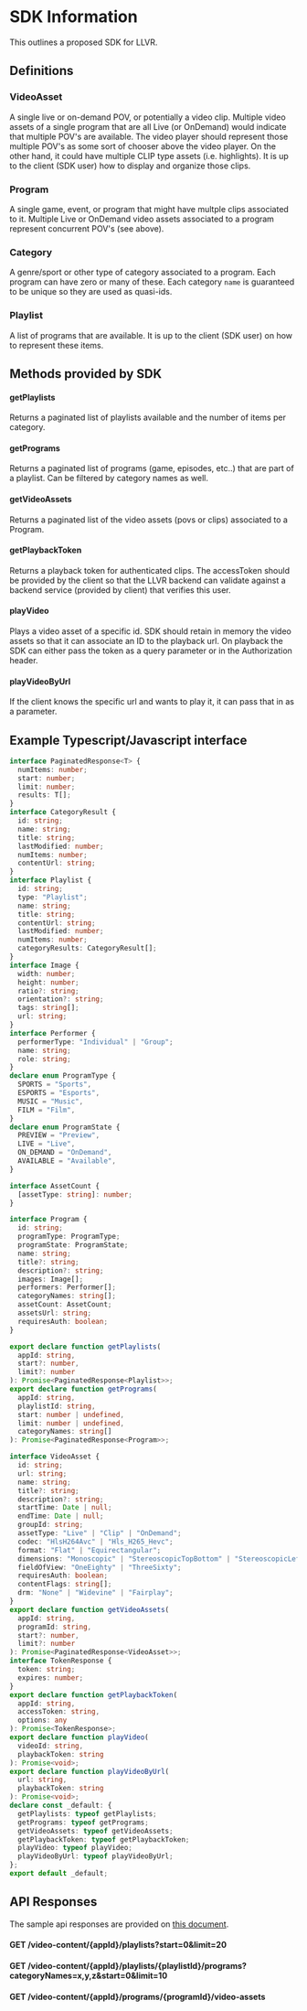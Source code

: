 # SDK Information

This outlines a proposed SDK for LLVR. 

## Definitions

### VideoAsset

A single live or on-demand POV, or potentially a video clip. Multiple video assets of a single program that are all Live (or OnDemand) would indicate that multiple POV's are available. The video player should represent those multiple POV's as some sort of chooser above the video player. On the other hand, it could have multiple CLIP type assets (i.e. highlights). It is up to the client (SDK user) how to display and organize those clips.

### Program

A single game, event, or program that might have multple clips associated to it. Multiple Live or OnDemand video assets associated to a program represent concurrent POV's (see above).


### Category

A genre/sport or other type of category associated to a program. Each program can have zero or many of these. Each category `name` is guaranteed to be unique so they are used as quasi-ids.

### Playlist

A list of programs that are available. It is up to the client (SDK user) on how to represent these items.

## Methods provided by SDK

#### getPlaylists

Returns a paginated list of playlists available and the number of items per category.

#### getPrograms

Returns a paginated list of programs (game, episodes, etc..) that are part of a playlist. Can be filtered by category names as well.

#### getVideoAssets

Returns a paginated list of the video assets (povs or clips) associated to a Program.

#### getPlaybackToken

Returns a playback token for authenticated clips. The accessToken should be provided by the client so that the LLVR backend can validate against a backend service (provided by client) that verifies this user.

#### playVideo

Plays a video asset of a specific id. SDK should retain in memory the video assets so that it can associate an ID to the playback url. On playback the SDK can either pass the token as a query parameter or in the Authorization header.

#### playVideoByUrl

If the client knows the specific url and wants to play it, it can pass that in as a parameter.

## Example Typescript/Javascript interface

```ts
interface PaginatedResponse<T> {
  numItems: number;
  start: number;
  limit: number;
  results: T[];
}
interface CategoryResult {
  id: string;
  name: string;
  title: string;
  lastModified: number;
  numItems: number;
  contentUrl: string;
}
interface Playlist {
  id: string;
  type: "Playlist";
  name: string;
  title: string;
  contentUrl: string;
  lastModified: number;
  numItems: number;
  categoryResults: CategoryResult[];
}
interface Image {
  width: number;
  height: number;
  ratio?: string;
  orientation?: string;
  tags: string[];
  url: string;
}
interface Performer {
  performerType: "Individual" | "Group";
  name: string;
  role: string;
}
declare enum ProgramType {
  SPORTS = "Sports",
  ESPORTS = "Esports",
  MUSIC = "Music",
  FILM = "Film",
}
declare enum ProgramState {
  PREVIEW = "Preview",
  LIVE = "Live",
  ON_DEMAND = "OnDemand",
  AVAILABLE = "Available",
}

interface AssetCount {
  [assetType: string]: number;
}

interface Program {
  id: string;
  programType: ProgramType;
  programState: ProgramState;
  name: string;
  title?: string;
  description?: string;
  images: Image[];
  performers: Performer[];
  categoryNames: string[];
  assetCount: AssetCount;
  assetsUrl: string;
  requiresAuth: boolean;
}

export declare function getPlaylists(
  appId: string,
  start?: number,
  limit?: number
): Promise<PaginatedResponse<Playlist>>;
export declare function getPrograms(
  appId: string,
  playlistId: string,
  start: number | undefined,
  limit: number | undefined,
  categoryNames: string[]
): Promise<PaginatedResponse<Program>>;

interface VideoAsset {
  id: string;
  url: string;
  name: string;
  title?: string;
  description?: string;
  startTime: Date | null;
  endTime: Date | null;
  groupId: string;
  assetType: "Live" | "Clip" | "OnDemand";
  codec: "HlsH264Avc" | "Hls_H265_Hevc";
  format: "Flat" | "Equirectangular";
  dimensions: "Monoscopic" | "StereoscopicTopBottom" | "StereoscopicLeftRight";
  fieldOfView: "OneEighty" | "ThreeSixty";
  requiresAuth: boolean;
  contentFlags: string[];
  drm: "None" | "Widevine" | "Fairplay";
}
export declare function getVideoAssets(
  appId: string,
  programId: string,
  start?: number,
  limit?: number
): Promise<PaginatedResponse<VideoAsset>>;
interface TokenResponse {
  token: string;
  expires: number;
}
export declare function getPlaybackToken(
  appId: string,
  accessToken: string,
  options: any
): Promise<TokenResponse>;
export declare function playVideo(
  videoId: string,
  playbackToken: string
): Promise<void>;
export declare function playVideoByUrl(
  url: string,
  playbackToken: string
): Promise<void>;
declare const _default: {
  getPlaylists: typeof getPlaylists;
  getPrograms: typeof getPrograms;
  getVideoAssets: typeof getVideoAssets;
  getPlaybackToken: typeof getPlaybackToken;
  playVideo: typeof playVideo;
  playVideoByUrl: typeof playVideoByUrl;
};
export default _default;

```

## API Responses

The sample api responses are provided on [this document](video.md).

#### GET /video-content/{appId}/playlists?start=0&limit=20

#### GET /video-content/{appId}/playlists/{playlistId}/programs?categoryNames=x,y,z&start=0&limit=10

#### GET /video-content/{appId}/programs/{programId}/video-assets
